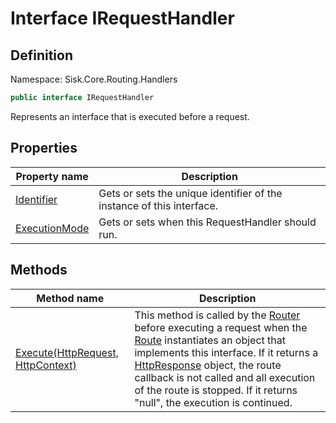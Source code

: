 # Interface IRequestHandler

## Definition
Namespace: Sisk.Core.Routing.Handlers

```csharp
public interface IRequestHandler
```

Represents an interface that is executed before a request.

## Properties

| Property name | Description |
| --- | --- |
| [Identifier](/spec/Sisk/Core/Routing/Handlers/IRequestHandler/Identifier) | Gets or sets the unique identifier of the instance of this interface. | 
| [ExecutionMode](/spec/Sisk/Core/Routing/Handlers/IRequestHandler/ExecutionMode) | Gets or sets when this RequestHandler should run. | 

## Methods

| Method name | Description |
| --- | --- |
| [Execute(HttpRequest, HttpContext)](/spec/Sisk/Core/Routing/Handlers/IRequestHandler/Execute--HttpRequest-HttpContext) | This method is called by the [Router](/spec/Sisk/Core/Routing/Router) before executing a request when the [Route](/spec/Sisk/Core/Routing/Route) instantiates an object that implements this interface. If it returns a [HttpResponse](/spec/Sisk/Core/Http/HttpResponse) object, the route callback is not called and all execution of the route is stopped. If it returns "null", the execution is continued. | 

